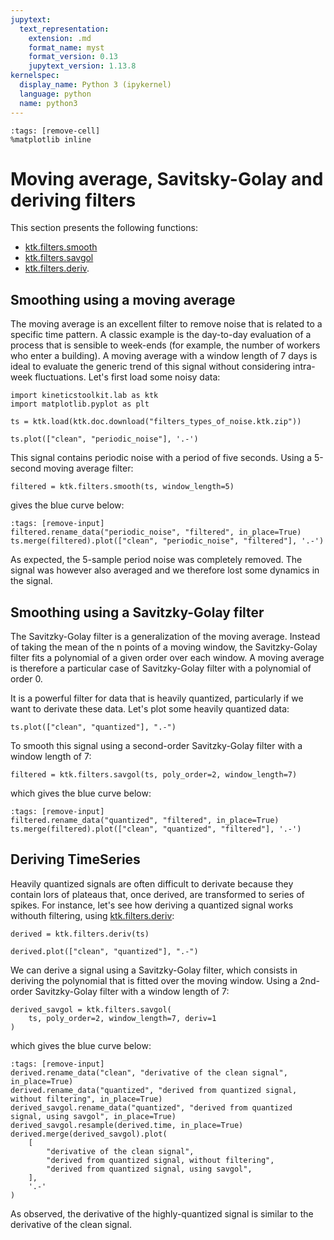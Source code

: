 ```yaml
---
jupytext:
  text_representation:
    extension: .md
    format_name: myst
    format_version: 0.13
    jupytext_version: 1.13.8
kernelspec:
  display_name: Python 3 (ipykernel)
  language: python
  name: python3
---
```


```{code-cell} ipython3
:tags: [remove-cell]
%matplotlib inline
```

# Moving average, Savitsky-Golay and deriving filters

This section presents the following functions:
- [ktk.filters.smooth](api/ktk.filters.smooth.rst)
- [ktk.filters.savgol](api/ktk.filters.savgol.rst)
- [ktk.filters.deriv](api/ktk.filters.deriv.rst).

## Smoothing using a moving average

The moving average is an excellent filter to remove noise that is related to a specific time pattern. A classic example is the day-to-day evaluation of a process that is sensible to week-ends (for example, the number of workers who enter a building). A moving average with a window length of 7 days is ideal to evaluate the generic trend of this signal without considering intra-week fluctuations. Let's first load some noisy data:

```{code-cell} ipython3
import kineticstoolkit.lab as ktk
import matplotlib.pyplot as plt

ts = ktk.load(ktk.doc.download("filters_types_of_noise.ktk.zip"))

ts.plot(["clean", "periodic_noise"], '.-')
```

This signal contains periodic noise with a period of five seconds. Using a 5-second moving average filter:

```{code-cell} ipython3
filtered = ktk.filters.smooth(ts, window_length=5)
```

gives the blue curve below:

```{code-cell} ipython3
:tags: [remove-input]
filtered.rename_data("periodic_noise", "filtered", in_place=True)
ts.merge(filtered).plot(["clean", "periodic_noise", "filtered"], '.-')
```

As expected, the 5-sample period noise was completely removed. The signal was however also averaged and we therefore lost some dynamics in the signal.


## Smoothing using a Savitzky-Golay filter

The Savitzky-Golay filter is a generalization of the moving average. Instead of taking the mean of the n points of a moving window, the Savitzky-Golay filter fits a polynomial of a given order over each window. A moving average is therefore a particular case of Savitzky-Golay filter with a polynomial of order 0.

It is a powerful filter for data that is heavily quantized, particularly if we want to derivate these data. Let's plot some heavily quantized data:

```{code-cell} ipython3
ts.plot(["clean", "quantized"], ".-")
```

To smooth this signal using a second-order Savitzky-Golay filter with a window length of 7:

```{code-cell} ipython3
filtered = ktk.filters.savgol(ts, poly_order=2, window_length=7)
```

which gives the blue curve below:

```{code-cell} ipython3
:tags: [remove-input]
filtered.rename_data("quantized", "filtered", in_place=True)
ts.merge(filtered).plot(["clean", "quantized", "filtered"], '.-')
```

## Deriving TimeSeries

Heavily quantized signals are often difficult to derivate because they contain lors of plateaus that, once derived, are transformed to series of spikes. For instance, let's see how deriving a quantized signal works withouth filtering, using [ktk.filters.deriv](api/ktk.filters.deriv.rst):

```{code-cell} ipython3
derived = ktk.filters.deriv(ts)

derived.plot(["clean", "quantized"], ".-")
```

We can derive a signal using a Savitzky-Golay filter, which consists in deriving the polynomial that is fitted over the moving window. Using a 2nd-order Savitzky-Golay filter with a window length of 7:

```{code-cell} ipython3
derived_savgol = ktk.filters.savgol(
    ts, poly_order=2, window_length=7, deriv=1
)
```

which gives the blue curve below:

```{code-cell} ipython3
:tags: [remove-input]
derived.rename_data("clean", "derivative of the clean signal", in_place=True)
derived.rename_data("quantized", "derived from quantized signal, without filtering", in_place=True)
derived_savgol.rename_data("quantized", "derived from quantized signal, using savgol", in_place=True)
derived_savgol.resample(derived.time, in_place=True)
derived.merge(derived_savgol).plot(
    [
        "derivative of the clean signal",
        "derived from quantized signal, without filtering",
        "derived from quantized signal, using savgol",
    ],
    '.-'
)
```

As observed, the derivative of the highly-quantized signal is similar to the derivative of the clean signal.
